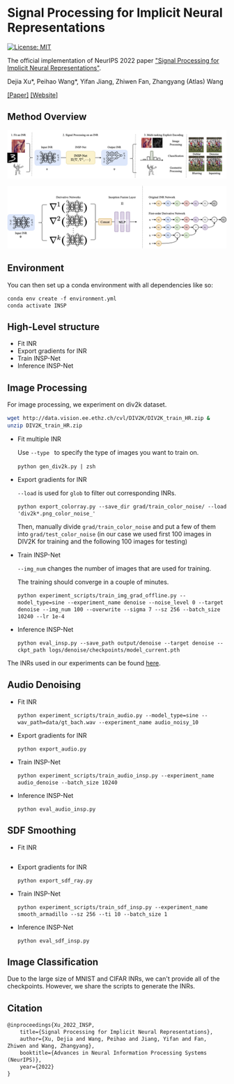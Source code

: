 # Signal Processing for Implicit Neural Representations

[![License: MIT](https://img.shields.io/badge/License-MIT-green.svg)](https://opensource.org/licenses/MIT)

The official implementation of NeurIPS 2022 paper ["Signal Processing for Implicit Neural Representations"]().

Dejia Xu*, Peihao Wang*, Yifan Jiang, Zhiwen Fan, Zhangyang (Atlas) Wang

[[Paper]](https://arxiv.org/abs/2210.08772) [[Website]](https://vita-group.github.io/INSP)

## Method Overview

![](./docs/static/media/overview.e47f8ec0149b9912e940.png)

![](./docs/static/media/framework.0c59d0c8b8386b9f7f45.png)

## Environment

You can then set up a conda environment with all dependencies like so:

```
conda env create -f environment.yml
conda activate INSP
```

## High-Level structure

- Fit INR
- Export gradients for INR
- Train INSP-Net
- Inference INSP-Net

## Image Processing

For image processing, we experiment on div2k dataset.

```bash
wget http://data.vision.ee.ethz.ch/cvl/DIV2K/DIV2K_train_HR.zip &
unzip DIV2K_train_HR.zip
```

- Fit multiple INR 

    Use `--type ` to specify the type of images you want to train on.

    ```python gen_div2k.py | zsh```

- Export gradients for INR 

    `--load` is used for `glob` to filter out corresponding INRs.

    ```
    python export_colorray.py --save_dir grad/train_color_noise/ --load 'div2k*.png_color_noise_'
    ```

    Then, manually divide `grad/train_color_noise` and put a few of them into `grad/test_color_noise` (in our case we used first 100 images in DIV2K for training and the following 100 images for testing)

- Train INSP-Net

    `--img_num` changes the number of images that are used for training.
    
    The training should converge in a couple of minutes.

    ```
    python experiment_scripts/train_img_grad_offline.py --model_type=sine --experiment_name denoise --noise_level 0 --target denoise --img_num 100 --overwrite --sigma 7 --sz 256 --batch_size 10240 --lr 1e-4
    ```

- Inference INSP-Net

    ```
    python eval_insp.py --save_path output/denoise --target denoise --ckpt_path logs/denoise/checkpoints/model_current.pth
    ```

The INRs used in our experiments can be found [here](https://drive.google.com/drive/folders/1VaEgKiWIGpQhIw5uxPJGWL0OdTTM-cuo?usp=sharing).

## Audio Denoising

- Fit INR

    ```
    python experiment_scripts/train_audio.py --model_type=sine --wav_path=data/gt_bach.wav --experiment_name audio_noisy_10
    ```

- Export gradients for INR 

    ```
    python export_audio.py
    ```

- Train INSP-Net

    ```
    python experiment_scripts/train_audio_insp.py --experiment_name audio_denoise --batch_size 10240
    ```

- Inference INSP-Net

    ```
    python eval_audio_insp.py
    ```

## SDF Smoothing


- Fit INR

    ```
    
    ```

- Export gradients for INR 

    ```
    python export_sdf_ray.py
    ```

- Train INSP-Net

    ```
    python experiment_scripts/train_sdf_insp.py --experiment_name smooth_armadillo --sz 256 --ti 10 --batch_size 1
    ```

- Inference INSP-Net

    ```
    python eval_sdf_insp.py
    ```


## Image Classification

Due to the large size of MNIST and CIFAR INRs, we can't provide all of the checkpoints. However, we share the scripts to generate the INRs.

## Citation

```
@inproceedings{Xu_2022_INSP,
    title={Signal Processing for Implicit Neural Representations},
    author={Xu, Dejia and Wang, Peihao and Jiang, Yifan and Fan, Zhiwen and Wang, Zhangyang},
    booktitle={Advances in Neural Information Processing Systems (NeurIPS)},
    year={2022}
}
```

